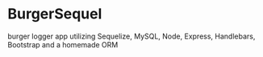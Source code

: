 # BurgerSequel
burger logger app utilizing Sequelize, MySQL, Node, Express, Handlebars, Bootstrap and a homemade ORM
